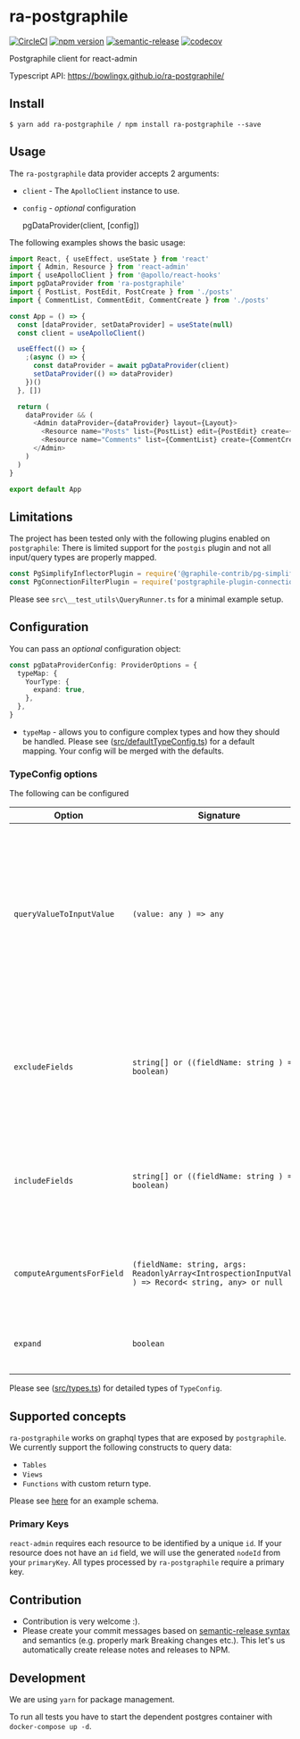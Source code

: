# ra-postgraphile

[![CircleCI](https://circleci.com/gh/BowlingX/ra-postgraphile.svg?style=svg)](https://circleci.com/gh/BowlingX/ra-postgraphile)
[![npm version](https://badge.fury.io/js/ra-postgraphile.svg)](https://badge.fury.io/js/ra-postgraphile)
[![semantic-release](https://img.shields.io/badge/%20%20%F0%9F%93%A6%F0%9F%9A%80-semantic--release-e10079.svg)](https://github.com/semantic-release/semantic-release)
[![codecov](https://codecov.io/gh/BowlingX/ra-postgraphile/branch/master/graph/badge.svg)](https://codecov.io/gh/BowlingX/ra-postgraphile)

Postgraphile client for react-admin

Typescript API: https://bowlingx.github.io/ra-postgraphile/

## Install

    $ yarn add ra-postgraphile / npm install ra-postgraphile --save

## Usage

The `ra-postgraphile` data provider accepts 2 arguments:

- `client` - The `ApolloClient` instance to use.

- `config` - _optional_ configuration

  pgDataProvider(client, [config])

The following examples shows the basic usage:

```js
import React, { useEffect, useState } from 'react'
import { Admin, Resource } from 'react-admin'
import { useApolloClient } from '@apollo/react-hooks'
import pgDataProvider from 'ra-postgraphile'
import { PostList, PostEdit, PostCreate } from './posts'
import { CommentList, CommentEdit, CommentCreate } from './posts'

const App = () => {
  const [dataProvider, setDataProvider] = useState(null)
  const client = useApolloClient()

  useEffect(() => {
    ;(async () => {
      const dataProvider = await pgDataProvider(client)
      setDataProvider(() => dataProvider)
    })()
  }, [])

  return (
    dataProvider && (
      <Admin dataProvider={dataProvider} layout={Layout}>
        <Resource name="Posts" list={PostList} edit={PostEdit} create={PostCreate} />
        <Resource name="Comments" list={CommentList} create={CommentCreate} edit={CommentEdit} />
      </Admin>
    )
  )
}

export default App
```

## Limitations

The project has been tested only with the following plugins enabled on `postgraphile`:
There is limited support for the `postgis` plugin and not all input/query types are properly mapped.

```js
const PgSimplifyInflectorPlugin = require('@graphile-contrib/pg-simplify-inflector')
const PgConnectionFilterPlugin = require('postgraphile-plugin-connection-filter')
```

Please see `src\__test_utils\QueryRunner.ts` for a minimal example setup.

## Configuration

You can pass an _optional_ configuration object:

```ts
const pgDataProviderConfig: ProviderOptions = {
  typeMap: {
    YourType: {
      expand: true,
    },
  },
}
```

- `typeMap` - allows you to configure complex types and how they should be handled.
  Please see ([src/defaultTypeConfig.ts](src/defaultTypeConfig.ts)) for a default mapping.
  Your config will be merged with the defaults.

### TypeConfig options

The following can be configured

| Option                     | Signature                                                                                            | Description                                                                                                                                           |
| -------------------------- | ---------------------------------------------------------------------------------------------------- | ----------------------------------------------------------------------------------------------------------------------------------------------------- |
| `queryValueToInputValue`   | `(value: any ) => any`                                                                               | Allows you to map the value if used as an input type for mutations. Some values might not convert 1:1 if returned from the query and used as an input |
| `excludeFields`            | `string[] or ((fieldName: string ) => boolean)`                                                      | Allows you to exclude certain fields, either by passing an array (e.g. `['field1', 'field2']`) or a function                                          |
| `includeFields`            | `string[] or ((fieldName: string ) => boolean)`                                                      | Same as exclude fields, but if provided will let you dynamically decide if a field is queried.                                                        |
| `computeArgumentsForField` | `(fieldName: string, args: ReadonlyArray<IntrospectionInputValue> ) => Record< string, any> or null` | Allows you to dynamically provide arguments for a given field                                                                                         |
| `expand`                   | `boolean`                                                                                            | If true, will expand this type and query subfields                                                                                                    |

Please see ([src/types.ts](src/types.ts)) for detailed types of `TypeConfig`.

## Supported concepts

`ra-postgraphile` works on graphql types that are exposed by `postgraphile`.
We currently support the following constructs to query data:

- `Tables`
- `Views`
- `Functions` with custom return type.

Please see [here](migrations/committed/000001.sql) for an example schema.

### Primary Keys

`react-admin` requires each resource to be identified by a unique `id`. If your resource does not have an `id` field,
we will use the generated `nodeId` from your `primaryKey`. All types processed by `ra-postgraphile` require a primary key.

## Contribution

- Contribution is very welcome :).
- Please create your commit messages based on [semantic-release syntax](https://github.com/semantic-release/semantic-release#how-does-it-work) and semantics (e.g. properly mark Breaking changes etc.).
  This let's us automatically create release notes and releases to NPM.

## Development

We are using `yarn` for package management.

To run all tests you have to start the dependent postgres container with `docker-compose up -d`.
